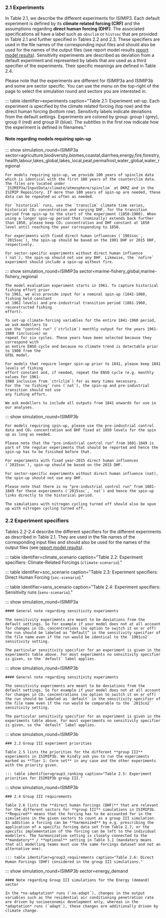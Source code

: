 ### 2.1 Experiments

In Table 2.1, we describe the different experiments for ISIMIP3. Each default experiment is defined by its **climate related forcing (CRF)** and the assumptions regarding **direct human forcing (DHF)**. The associated specifications all have a label such as `obsclim` or `histsoc` that are provided in Table 2.1 and further specified in Tables 2.2 and 2.3. These specifiers are used in the file names of the corresponding input files and should also be used for the names of the output files (see report model results [report model results](#5-reporting-model-results)). Sensitivity experiments are described as deviation from a default experiment and represented by labels that are used as a third specifier of the experiments. Their specific meanings are defined in Table 2.4.

Please note that the experiments are different for ISIMIP3a and ISIMIP3b and some are sector specific. You can use the menu on the top-right of the page to select the simulation round and sectors you are interested in.

::: table identifier=experiments caption="Table 2.1: Experiment set-up. Each experiment is specified by the climate related forcing (top row) and the direct human forcing (bottom row). Sensitivity labels indicate deviations from the default settings.  Experiments are colored by group: group I (grey), group II (red) and group III (blue). The subtitles in the first row indicate how the experiment is defined in filenames."

#### Note regarding models requiring spin-up

::: show simulation_round=ISIMIP3a sector=agriculture,biodiversity,biomes,coastal,diarrhea,energy,fire,forestry,health,labour,lakes_global,lakes_local,peat,permafrost,water_global,water_regional

    For models requiring spin-up, we provide 100 years of spinclim data which is identical with the first 100 years of the counterclim data. The files are located under `ISIMIP3a/InputData/climate/atmosphere/spinclim` at DKRZ and in the ISIMIP Repository. If more than 100 years of spin-up are needed, these data can be repeated as often as needed.

    For `historical` runs, use the `transclim` climate time series, historical CO₂ concentration and varying DHF, for the transition period from spin-up to the start of the experiment (1850-1900). When using a longer spin-up period that (nominally) extends back further than 1850, please keep CO₂ concentration and DHF constant at 1850 level until reaching the year corresponding to 1850.

    For experiments with fixed direct human influences (`1901soc`, `2015soc`), the spin-up should be based on the 1901 DHF or 2015 DHF, respectively.

    For sector-specific experiments without direct human influence (`nat`), the spin-up should not use any DHF. Likewise, the `nofire` experiment should include a spin-up without fire.

::: show simulation_round=ISIMIP3a sector=marine-fishery_global,marine-fishery_regional

    The model evaluation experiment starts in 1961. To capture historical fishing effort prior
    to 1961, we also provide input for a nominal spin-up (1841-1860, fishing held constant
    at 1861 levels) and pre-industrial transition period (1861-1960, reconstructed fishing
    effort).

    To set-up climate-forcing variables for the entire 1841-1960 period, we ask modellers to
    use the "control run" (`ctrlclim`) monthly output for the years 1961-1980 (inclusive) on
    repeat for six cycles. These years have been selected because they correspond with
    an entire ENSO cycle and because no climate trend is detectable prior to 1980 from the
    GFDL model.

    For models that require longer spin-up prior to 1841, please keep 1841 levels of fishing
    effort constant and, if needed, repeat the ENSO cycle (e.g. monthly values for 1961-
    1980 inclusive from `ctrlclim`) for as many times necessary.
    For the ‘no fishing’ runs (`nat`), the spin-up and pre-industrial transition should not use
    any fishing effort.

    We ask modellers to include all outputs from 1841 onwards for use in our analyses.

::: show simulation_round=ISIMIP3b

    For models requiring spin-up, please use the pre-industrial control data and CO₂ concentration and DHF fixed at 1850 levels for the spin up as long as needed.

    Please note that the "pre-industrial control run" from 1601-1849 is part of the regular experiments that should be reported and hence the spin-up has to be finished before that.

    For experiments with fixed year-2015 direct human influences (`2015soc`), spin-up should be based on the 2015 DHF.

    For sector-specific experiments without direct human influence (nat), the spin-up should not use any DHF.

    Please note that there is no "pre-industrial control run" from 1601-1849 for these experiments (`2015soc`, `nat`) and hence the spin-up links directly to the historical period.

    The simulations with nitrogen cycling turned off should also be spun up with nitrogen cycling turned off.

### 2.2 Experiment specifiers

Tables 2.2-2.4 describe the different specifiers for the different experiments as described in Table 2.1. They are used in the file names of the corresponding input files and should also be used for the names of the output files (see [report model results](#5-reporting-model-results)).

::: table identifier=climate_scenario caption="Table 2.2: Experiment specifiers: Climate-Related Forcings (`climate-scenario`)."

::: table identifier=soc_scenario caption="Table 2.3: Experiment specifiers: Direct Human Forcing (`soc-scenario`)."

::: table identifier=sens_scenario caption="Table 2.4: Experiment specifiers: Sensitivity runs (`sens-scenario`)."

::: show simulation_round=ISIMIP3a

    #### General note regarding sensitivity experiments

    The sensitivity experiments are meant to be deviations from the default settings. So for example if your model does not at all account for changes in CO₂ concentrations (no option to switch it on or off) the run should be labeled as “default” in the sensitivity specifier of the file name even if the run would be identical to the `1901co2` sensitivity setting.

    The particular sensitivity specifier for an experiment is given in the experiments table above. For most experiments no sensitivity specifier is given, so the `default` label applies.

::: show simulation_round=ISIMIP3b

    #### General note regarding sensitivity experiments

    The sensitivity experiments are meant to be deviations from the default settings. So for example if your model does not at all account for changes in CO₂ concentrations (no option to switch it on or off) the run should be labeled as `default` in the sensitivity specifier of the file name even if the run would be comparable to the `2015co2` sensitivity setting.

    The particular sensitivity specifier for an experiment is given in the experiments table above. For most experiments no sensitivity specifier is given, so the `default` label applies.

::: show simulation_round=ISIMIP3b

    ### 2.3 Group III experiment priorities

    Table 2.5 lists the priorities for the different **group III** experiments in ISIMIP3b. We kindly ask you to run the experiments marked as **Tier 1: Core set** in any case and the other experiments with the priority given.

    ::: table identifier=group3_ranking caption="Table 2.5: Experiment priorities for ISIMIP3b group III."

::: show simulation_round=ISIMIP3b

    ### 2.4 Group III requirements

    Table 2.6 lists the **direct human forcings (DHF)** that are relevant for the different sectors for **group III** simulations in ISIMIP3b. **Required** means that the forcing has to be accounted for in the simulations in the given sectors to count as a group III simulation. In addition a forcing can be **harmonized** by e.g. prescribing the application of a specific forcing data set from Table 2.7, or the specific implementation of the forcing can be left to the individual modellers. The harmonization setting is closely connected to the **mandatory** / **optional** setting in Table 3.1 (mandatory means that all modelling teams must use the same forcings dataset and not an alternative one).

    ::: table identifier=group3_requirements caption="Table 2.6: Direct Human Forcings (DHF) considered in the group III simulations."

::: show simulation_round=ISIMIP3b sector=energy_demand

    #### Note regarding Group III simulations for the Energy (demand) sector

    In the *no-adaptation* runs (`no-adapt`), changes in the output variables such as the residential air conditioning penetration rate are driven by socioeconomic development only, whereas in the *adaptation* runs (`adapt`), these changes are additionally driven by climate change.
